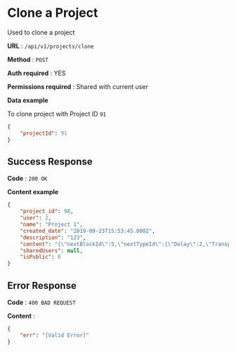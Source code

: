 # Clone a Project

Used to clone a project 

**URL** : `/api/v1/projects/clone`

**Method** : `POST`

**Auth required** : YES

**Permissions required** : Shared with current user

**Data example**

To clone project with Project ID `91`
```json
{
    "projectId": 91
}
```

## Success Response

**Code** : `200 OK`

**Content example**

```json
{
    "project_id": 98,
    "user": 2,
    "name": "Project 1",
    "created_date": "2019-09-23T15:53:45.000Z",
    "description": "123",
    "content": "{\"nextBlockId\":5,\"nextTypeId\":{\"Delay\":2,\"Transposer\":1,\"Pan\":1,\"Player\":4,\"SignalGen\":1,\"Speaker\":1,\"DirectInput\":1,\"Pitch\":1,\"VSTHost\":1,\"Routing\":1,\"Mixer\":1,\"Record\":1,\"Spectroscope\":1,\"Oscilloscope\":1,\"Envelope\":1,\"Filter\":1,\"Keyboard\":1,\"SamplePlayer\":1,\"Sequencer\":1},\"nowIn\":[],\"nowOut\":[],\"bs\":[{\"typeName\":\"Player\",\"id\":4,\"typeId\":3,\"name\":\"P3\",\"collapse\":true,\"audioObj\":{\"context\":{},\"inputs\":[],\"outputs\":[],\"connPromise\":{},\"options\":{\"path\":\"\",\"loop\":false,\"speed\":1,\"reverse\":false},\"collapse\":true,\"file\":{\"sound_id\":98,\"user\":2,\"name\":\"sound.wav\"}},\"inNode\":[],\"outNode\":[],\"inDisabled\":true,\"color\":\"#e5777d\",\"playing\":false,\"reversed\":false,\"loop\":false,\"speed\":1,\"volume\":60,\"hour\":0,\"minute\":0,\"second\":0,\"file\":{\"sound_id\":98,\"user\":2,\"name\":\"sound.wav\"},\"kinect\":false}]}",
    "sharedUsers": null,
    "isPublic": 0
}
```

## Error Response

**Code** : `400 BAD REQUEST`

**Content** :

```json
{
    "err": "[Valid Error]"
}
```
